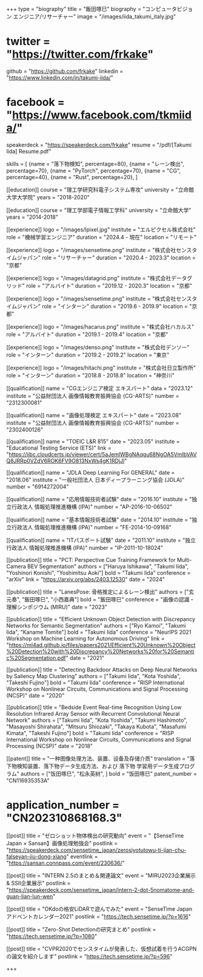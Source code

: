 +++
type = "biography"
title = "飯田啄巳"
biography = "コンピュータビジョン エンジニア/リサーチャー"
image = "/images/iida_takumi_italy.jpg"
# twitter = "https://twitter.com/frkake"
github = "https://github.com/frkake"
linkedin = "https://www.linkedin.com/in/takumi-iida/"
# facebook = "https://www.facebook.com/tkmiida/"
speakerdeck = "https://speakerdeck.com/frkake"
resume = "/pdf/[Takumi Iida] Resume.pdf"

skills = [
    {name = "落下物検知", percentage=80},
    {name = "レーン検出", percentage=70},
    {name = "PyTorch", percentage=70},
    {name = "CG", percentage=40},
    {name = "Rust", percentage=20},
]

[[education]]
course = "理工学研究科電子システム専攻"
university = "立命館大学大学院"
years = "2018-2020"

[[education]]
course = "理工学部電子情報工学科"
university = "立命館大学"
years = "2014-2018"

[[experience]]
logo = "/images/lpixel.jpg"
institute = "エルピクセル株式会社"
role = "機械学習エンジニア"
duration = "2024.4 - 現在"
location = "リモート"

[[experience]]
logo = "/images/sensetime.png"
institute = "株式会社センスタイムジャパン"
role = "リサーチャー"
duration = "2020.4 - 2023.3"
location = "京都"

[[experience]]
logo = "/images/datagrid.png"
institute = "株式会社データグリッド"
role = "アルバイト"
duration = "2019.12 - 2020.3"
location = "京都"

[[experience]]
logo = "/images/sensetime.png"
institute = "株式会社センスタイムジャパン"
role = "インターン"
duration = "2019.6 - 2019.9"
location = "京都"

[[experience]]
logo = "/images/hacarus.png"
institute = "株式会社ハカルス"
role = "アルバイト"
duration = "2019.1 - 2019.4"
location = "京都"

[[experience]]
logo = "/images/denso.png"
institute = "株式会社デンソー"
role = "インターン"
duration = "2019.2 - 2019.2"
location = "東京"

[[experience]]
logo = "/images/hitachi.png"
institute = "株式会社日立製作所"
role = "インターン"
duration = "2018.8 - 2018.8"
location = "神奈川"

[[qualification]]
name = "CGエンジニア検定 エキスパート"
data = "2023.12"
institute = "公益財団法人 画像情報教育振興協会 (CG-ARTS)"
number = "2312300081"

[[qualification]]
name = "画像処理検定 エキスパート"
date = "2023.08"
institute = "公益財団法人 画像情報教育振興協会 (CG-ARTS)"
number = "2302400126"

[[qualification]]
name = "TOEIC L&R 815"
date = "2023.05"
institute = "Educational Testing Service (ETS)"
link = "https://iibc.cloudcerts.jp/viewer/cert/5aJemlWBgNAqgu68NgOA5VmIbVAVQ8JRRp0VZdV6ROK6FV9O813NxWs4gK1RDjJl"

[[qualification]]
name = "JDLA Deep Learning For GENERAL"
date = "2018.06"
institute = "一般社団法人 日本ディープラーニング協会 (JDLA)"
number = "6914272004"

[[qualification]]
name = "応用情報技術者試験"
date = "2016.10"
institute = "独立行政法人 情報処理推進機構 (IPA)"
number = "AP-2016-10-06502"

[[qualification]]
name = "基本情報技術者試験"
date = "2014.10"
institute = "独立行政法人 情報処理推進機構 (IPA)"
number = "FE-2014-10-09168"

[[qualification]]
name = "ITパスポート試験"
date = "2011.10"
institute = "独立行政法人 情報処理推進機構 (IPA)"
number = "IP-2011-10-18024"

[[publication]]
title = "PCT: Perspective Cue Training Framework for Multi-Camera BEV Segmentation"
authors = ["Haruya Ishikawa", "Takumi Iida", "Yoshinori Konishi", "Yoshimitsu Aoki"]
bold = "Takumi Iida"
conference = "arXiv"
link = "https://arxiv.org/abs/2403.12530"
date = "2024"

[[publication]]
title = "LanesPose: 骨格推定によるレーン検出"
authors = ["玄元奏", "飯田啄巳", "小西嘉典"]
bold = "飯田啄巳"
conference = "画像の認識・理解シンポジウム (MIRU)"
date = "2023"

[[publication]]
title = "Efficient Unknown Object Detection with Discrepancy Networks for Semantic Segmentation"
authors = ["Ryo Kamoi", "Takumi Iida", "Kaname Tomite"]
bold = "Takumi Iida"
conference = "NeurIPS 2021 Workshop on Machine Learning for Autonomous Driving"
link = "https://ml4ad.github.io/files/papers2021/Efficient%20Unknown%20Object%20Detection%20with%20Discrepancy%20Networks%20for%20Semantic%20Segmentation.pdf"
date = "2021"

[[publication]]
title = "Detecting Backdoor Attacks on Deep Neural Networks by Saliency Map Clustering"
authors = ["Takumi Iida", "Kota Yoshida", "Takeshi Fujino"]
bold = "Takumi Iida"
conference = "RISP International Workshop on Nonlinear Circuits, Communications and Signal Processing (NCSP)"
date = "2020"

[[publication]]
title = "Bedside Event Real-time Recognition Using Low Resolution Infrared Array Sensor with Recurrent Convolutional Neural Network"
authors = ["Takumi Iida", "Kota Yoshida", "Takumi Hashimoto", "Masayoshi Shirahata", "Mitsuru Shiozaki", "Takaya Kubota", "Masafumi Kimata", "Takeshi Fujino"]
bold = "Takumi Iida"
conference = "RISP International Workshop on Nonlinear Circuits, Communications and Signal Processing (NCSP)"
date = "2018"

[[patent]]
title = "一种图像处理方法、装置、设备及存储介质"
translation = "落下物検知装置、落下物データ生成方法、および 落下物 学習用データ生成プログラム"
authors = ["饭田啄巳", "松永英树", ]
bold = "饭田啄巳"
patent_number = "CN116935353A"
# application_number = "CN202310868168.3"

[[post]]
title = "ゼロショット物体検出の研究動向"
event = "【SenseTime Japan × Sansan】画像処理勉強会"
postlink = "https://speakerdeck.com/sensetime_japan/zerosiyotutowu-ti-jian-chu-falseyan-jiu-dong-xiang"
eventlink = "https://sansan.connpass.com/event/230636/"

[[post]]
title = "INTERN 2.5のまとめ＆関連論文"
event = "MIRU2023企業展示 & SSII企業展示"
postlink = "https://speakerdeck.com/sensetime_japan/intern-2-dot-5nomatome-and-guan-lian-lun-wen"

[[post]]
title = "OKdoの格安LiDARで遊んでみた"
event = "SenseTime Japanアドベントカレンダー2021"
postlink = "https://tech.sensetime.jp/?p=1616"

[[post]]
title = "Zero-Shot Detectionの研究まとめ"
postlink = "https://tech.sensetime.jp/?p=1080"

[[post]]
title = "CVPR2020でセンスタイムが発表した、仮想試着を行うACGPNの論文を紹介します"
postlink = "https://tech.sensetime.jp/?p=596"

+++
